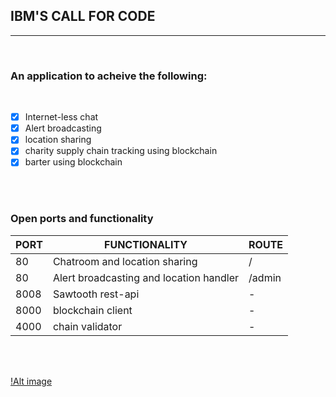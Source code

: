 ## IBM'S CALL FOR CODE
---

<br/>

### An application to acheive the following:

<br/>

 - [X] Internet-less chat
 - [X] Alert broadcasting 
 - [X] location sharing
 - [X] charity supply chain tracking using blockchain
 - [X] barter using blockchain

<br/>
<br/>

### Open ports and functionality

| PORT  |   FUNCTIONALITY | ROUTE |
|---|---|---|
| 80 | Chatroom and location sharing | / |
| 80 | Alert broadcasting and location handler | /admin |
| 8008 | Sawtooth rest-api | - |
| 8000 | blockchain client | - |
| 4000 | chain validator | - |

<br/>
<br/>

[!Alt image](./static/cfc.jpg)

